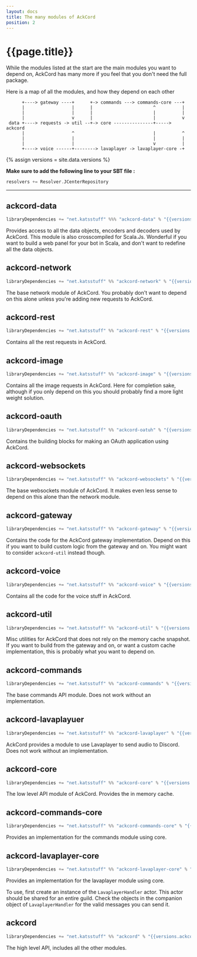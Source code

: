 ```yaml
---
layout: docs
title: The many modules of AckCord
position: 2
---
```


# {{page.title}}
While the modules listed at the start are the main modules you want to depend on, AckCord has many more if you feel that you don't need the full package.

Here is a map of all the modules, and how they depend on each other
```
      +----> gateway ----+      +-> commands ---> commands-core ---+   
      |                  |      |                       ^          |   
      |                  |      |                       |          |   
      |                  v      |                       |          v   
 data +----> requests -> util --+-> core ---------------+-----> ackcord
      |                  ^                              |          ^   
      |                  |                              |          |   
      |                  |                              v          |   
      +----> voice ------+--------> lavaplayer -> lavaplayer-core -+   
```

{% assign versions = site.data.versions %}

**Make sure to add the following line to your SBT file :**
```scala
resolvers += Resolver.JCenterRepository
```

---

## ackcord-data
```scala
libraryDependencies += "net.katsstuff" %%% "ackcord-data" % "{{versions.ackcord}}"
```
Provides access to all the data objects, encoders and decoders used by AckCord. This module is also crosscompiled for Scala.Js. Wonderful if you want to build a web panel for your bot in Scala, and don't want to redefine all the data objects.

## ackcord-network
```scala
libraryDependencies += "net.katsstuff" %% "ackcord-network" % "{{versions.ackcord}}"
```
The base network module of AckCord. You probably don't want to depend on this alone unless you're adding new requests to AckCord.

## ackcord-rest
```scala
libraryDependencies += "net.katsstuff" %% "ackcord-rest" % "{{versions.ackcord}}"
```
Contains all the rest requests in AckCord.

## ackcord-image
```scala
libraryDependencies += "net.katsstuff" %% "ackcord-image" % "{{versions.ackcord}}"
```
Contains all the image requests in AckCord. Here for completion sake, although if you only depend on this you should probably find a more light weight solution.

## ackcord-oauth
```scala
libraryDependencies += "net.katsstuff" %% "ackcord-oatuh" % "{{versions.ackcord}}"
```
Contains the building blocks for making an OAuth application using AckCord.

## ackcord-websockets
```scala
libraryDependencies += "net.katsstuff" %% "ackcord-websockets" % "{{versions.ackcord}}"
```
The base websockets module of AckCord. It makes even less sense to depend on this alone than the network module.

## ackcord-gateway
```scala
libraryDependencies += "net.katsstuff" %% "ackcord-gateway" % "{{versions.ackcord}}" //The gateway module of AckCord
```
Contains the code for the AckCord gateway implementation. Depend on this if you want to build custom logic from the gateway and on. You might want to consider `ackcord-util` instead though.

## ackcord-voice
```scala
libraryDependencies += "net.katsstuff" %% "ackcord-voice" % "{{versions.ackcord}}"
```
Contains all the code for the voice stuff in AckCord.

## ackcord-util
```scala
libraryDependencies += "net.katsstuff" %% "ackcord-util" % "{{versions.ackcord}}"
```
Misc utilities for AckCord that does not rely on the memory cache snapshot. If you want to build from the gateway and on, or want a custom cache implementation, this is probably what you want to depend on.

## ackcord-commands
```scala
libraryDependencies += "net.katsstuff" %% "ackcord-commands" % "{{versions.ackcord}}"
```
The base commands API module. Does not work without an implementation.

## ackcord-lavaplayuer
```scala
libraryDependencies += "net.katsstuff" %% "ackcord-lavaplayer" % "{{versions.ackcord}}"
```
AckCord provides a module to use Lavaplayer to send audio to Discord. Does not work without an implementation.

## ackcord-core
```scala
libraryDependencies += "net.katsstuff" %% "ackcord-core" % "{{versions.ackcord}}"
```
The low level API module of AckCord. Provides the in memory cache.

## ackcord-commands-core
```scala
libraryDependencies += "net.katsstuff" %% "ackcord-commands-core" % "{{versions.ackcord}}"
```
Provides an implementation for the commands module using core.

## ackcord-lavaplayer-core
```scala
libraryDependencies += "net.katsstuff" %% "ackcord-lavaplayer-core" % "{{versions.ackcord}}"
```
Provides an implementation for the lavaplayer module using core.

To use, first create an instance of the `LavaplayerHandler` actor. This actor should be shared for an entire guild. Check the objects in the companion object of `LavaplayerHandler` for the valid messages you can send it.

## ackcord
```scala
libraryDependencies += "net.katsstuff" %% "ackcord" % "{{versions.ackcord}}"
```
The high level API, includes all the other modules.